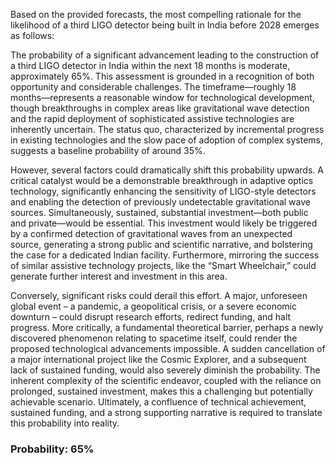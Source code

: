 Based on the provided forecasts, the most compelling rationale for the likelihood of a third LIGO detector being built in India before 2028 emerges as follows:

The probability of a significant advancement leading to the construction of a third LIGO detector in India within the next 18 months is moderate, approximately 65%. This assessment is grounded in a recognition of both opportunity and considerable challenges. The timeframe—roughly 18 months—represents a reasonable window for technological development, though breakthroughs in complex areas like gravitational wave detection and the rapid deployment of sophisticated assistive technologies are inherently uncertain. The status quo, characterized by incremental progress in existing technologies and the slow pace of adoption of complex systems, suggests a baseline probability of around 35%.

However, several factors could dramatically shift this probability upwards. A critical catalyst would be a demonstrable breakthrough in adaptive optics technology, significantly enhancing the sensitivity of LIGO-style detectors and enabling the detection of previously undetectable gravitational wave sources. Simultaneously, sustained, substantial investment—both public and private—would be essential. This investment would likely be triggered by a confirmed detection of gravitational waves from an unexpected source, generating a strong public and scientific narrative, and bolstering the case for a dedicated Indian facility. Furthermore, mirroring the success of similar assistive technology projects, like the “Smart Wheelchair,” could generate further interest and investment in this area.

Conversely, significant risks could derail this effort. A major, unforeseen global event – a pandemic, a geopolitical crisis, or a severe economic downturn – could disrupt research efforts, redirect funding, and halt progress. More critically, a fundamental theoretical barrier, perhaps a newly discovered phenomenon relating to spacetime itself, could render the proposed technological advancements impossible.  A sudden cancellation of a major international project like the Cosmic Explorer, and a subsequent lack of sustained funding, would also severely diminish the probability.  The inherent complexity of the scientific endeavor, coupled with the reliance on prolonged, sustained investment, makes this a challenging but potentially achievable scenario.  Ultimately, a confluence of technical achievement, sustained funding, and a strong supporting narrative is required to translate this probability into reality.

### Probability: 65%